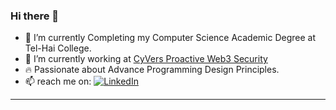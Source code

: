 ### Hi there 👋

- 🔭 I’m currently Completing my Computer Science Academic Degree at Tel-Hai College.
- 🌱 I’m currently working at [CyVers Proactive Web3 Security](https://cyvers.ai/)
- 🔥 Passionate about Advance Programming Design Principles.
- 📫 reach me on: [![LinkedIn](https://img.shields.io/badge/LinkedIn-blue?style=flat-square&logo=linkedin)](https://www.linkedin.com/in/yaniv-simmer/)
---
